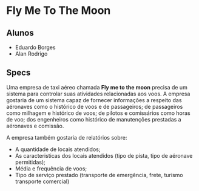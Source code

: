 # Fly Me To The Moon

## Alunos

- Eduardo Borges
- Alan Rodrigo

## Specs

Uma empresa de taxi aéreo chamada **Fly me to the moon** precisa de um sistema para controlar suas atividades relacionadas aos voos. A empresa gostaria de um sistema
capaz de fornecer informações a respeito das aéronaves como o histórico de voos e de passageiros; de passageiros como milhagem e histórico de voos; de pilotos e 
comissários como horas de voo; dos engenheiros como histórico de manutenções prestadas a aéronaves e comissão.

A empresa também gostaria de relatórios sobre:
- A quantidade de locais atendidos;
- As caracteristicas dos locais atendidos (tipo de pista, tipo de aéronave permitidas);
- Média e frequência de voos;
- Tipo de serviço prestado (transporte de emergência, frete, turismo transporte comercial)
